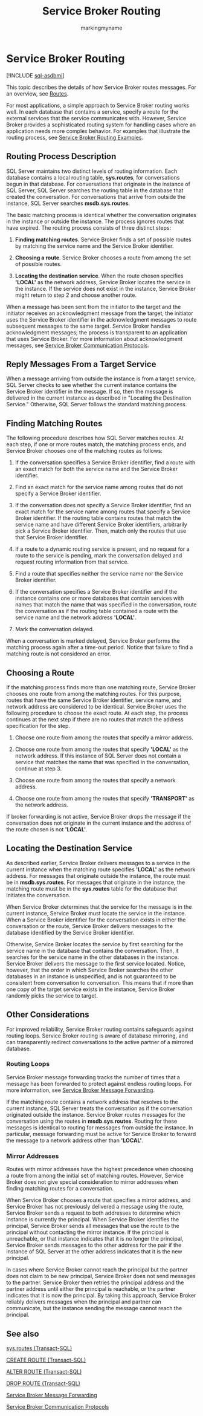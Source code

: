 ﻿---
title: Service Broker Routing
description: "This topic describes the details of how Service Broker routes messages."
ms.prod: sql
ms.technology: configuration
ms.topic: conceptual
author: markingmyname
ms.author: maghan
ms.reviewer: mikeray
ms.date: "03/30/2022"
---

# Service Broker Routing

[!INCLUDE [sql-asdbmi](../../includes/applies-to-version/sql-asdbmi.md)]

This topic describes the details of how Service Broker routes messages. For an overview, see [Routes](routes.md).

For most applications, a simple approach to Service Broker routing works well. In each database that contains a service, specify a route for the external services that the service communicates with. However, Service Broker provides a sophisticated routing system for handling cases where an application needs more complex behavior. For examples that illustrate the routing process, see [Service Broker Routing Examples](service-broker-routing-examples.md).

## Routing Process Description



SQL Server maintains two distinct levels of routing information. Each database contains a local routing table, **sys.routes**, for conversations begun in that database. For conversations that originate in the instance of SQL Server, SQL Server searches the routing table in the database that created the conversation. For conversations that arrive from outside the instance, SQL Server searches **msdb.sys.routes**.

The basic matching process is identical whether the conversation originates in the instance or outside the instance. The process ignores routes that have expired. The routing process consists of three distinct steps:

1.  **Finding matching routes**. Service Broker finds a set of possible routes by matching the service name and the Service Broker identifier.

2.  **Choosing a route**. Service Broker chooses a route from among the set of possible routes.

3.  **Locating the destination service**. When the route chosen specifies **'LOCAL'** as the network address, Service Broker locates the service in the instance. If the service does not exist in the instance, Service Broker might return to step 2 and choose another route.

When a message has been sent from the initiator to the target and the initiator receives an acknowledgment message from the target, the initiator uses the Service Broker identifier in the acknowledgment messages to route subsequent messages to the same target. Service Broker handles acknowledgment messages; the process is transparent to an application that uses Service Broker. For more information about acknowledgment messages, see [Service Broker Communication Protocols](service-broker-communication-protocols.md).

## Reply Messages From a Target Service



When a message arriving from outside the instance is from a target service, SQL Server checks to see whether the current instance contains the Service Broker identifier in the message. If so, then the message is delivered in the current instance as described in "Locating the Destination Service." Otherwise, SQL Server follows the standard matching process.

## Finding Matching Routes



The following procedure describes how SQL Server matches routes. At each step, if one or more routes match, the matching process ends, and Service Broker chooses one of the matching routes as follows:

1.  If the conversation specifies a Service Broker identifier, find a route with an exact match for both the service name and the Service Broker identifier.

2.  Find an exact match for the service name among routes that do not specify a Service Broker identifier.

3.  If the conversation does not specify a Service Broker identifier, find an exact match for the service name among routes that specify a Service Broker identifier. If the routing table contains routes that match the service name and have different Service Broker identifiers, arbitrarily pick a Service Broker identifier. Then, match only the routes that use that Service Broker identifier.

4.  If a route to a dynamic routing service is present, and no request for a route to the service is pending, mark the conversation delayed and request routing information from that service.

5.  Find a route that specifies neither the service name nor the Service Broker identifier.

6.  If the conversation specifies a Service Broker identifier and if the instance contains one or more databases that contain services with names that match the name that was specified in the conversation, route the conversation as if the routing table contained a route with the service name and the network address **'LOCAL'**.

7.  Mark the conversation delayed.

When a conversation is marked delayed, Service Broker performs the matching process again after a time-out period. Notice that failure to find a matching route is not considered an error.

## Choosing a Route



If the matching process finds more than one matching route, Service Broker chooses one route from among the matching routes. For this purpose, routes that have the same Service Broker identifier, service name, and network address are considered to be identical. Service Broker uses the following procedure to choose the exact route. At each step, the process continues at the next step if there are no routes that match the address specification for the step.

1.  Choose one route from among the routes that specify a mirror address.

2.  Choose one route from among the routes that specify **'LOCAL'** as the network address. If this instance of SQL Server does not contain a service that matches the name that was specified in the conversation, continue at step 3.

3.  Choose one route from among the routes that specify a network address.

4.  Choose one route from among the routes that specify **'TRANSPORT'** as the network address.

If broker forwarding is not active, Service Broker drops the message if the conversation does not originate in the current instance and the address of the route chosen is not **'LOCAL'**.

## Locating the Destination Service



As described earlier, Service Broker delivers messages to a service in the current instance when the matching route specifies **'LOCAL'** as the network address. For messages that originate outside the instance, the route must be in **msdb.sys.routes**. For messages that originate in the instance, the matching route must be in the **sys.routes** table for the database that initiates the conversation.

When Service Broker determines that the service for the message is in the current instance, Service Broker must locate the service in the instance. When a Service Broker identifier for the conversation exists in either the conversation or the route, Service Broker delivers messages to the database identified by the Service Broker identifier.

Otherwise, Service Broker locates the service by first searching for the service name in the database that contains the conversation. Then, it searches for the service name in the other databases in the instance. Service Broker delivers the message to the first service located. Notice, however, that the order in which Service Broker searches the other databases in an instance is unspecified, and is not guaranteed to be consistent from conversation to conversation. This means that if more than one copy of the target service exists in the instance, Service Broker randomly picks the service to target.

## Other Considerations



For improved reliability, Service Broker routing contains safeguards against routing loops. Service Broker routing is aware of database mirroring, and can transparently redirect conversations to the active partner of a mirrored database.

### Routing Loops

Service Broker message forwarding tracks the number of times that a message has been forwarded to protect against endless routing loops. For more information, see [Service Broker Message Forwarding](service-broker-message-forwarding.md).

If the matching route contains a network address that resolves to the current instance, SQL Server treats the conversation as if the conversation originated outside the instance. Service Broker routes messages for the conversation using the routes in **msdb.sys.routes**. Routing for these messages is identical to routing for messages from outside the instance. In particular, message forwarding must be active for Service Broker to forward the message to a network address other than **'LOCAL'**.

### Mirror Addresses

Routes with mirror addresses have the highest precedence when choosing a route from among the initial set of matching routes. However, Service Broker does not give special consideration to mirror addresses when finding matching routes for a conversation.

When Service Broker chooses a route that specifies a mirror address, and Service Broker has not previously delivered a message using the route, Service Broker sends a request to both addresses to determine which instance is currently the principal. When Service Broker identifies the principal, Service Broker sends all messages that use the route to the principal without contacting the mirror instance. If the principal is unreachable, or that instance indicates that it is no longer the principal, Service Broker sends messages to the other address for the pair if the instance of SQL Server at the other address indicates that it is the new principal.

In cases where Service Broker cannot reach the principal but the partner does not claim to be new principal, Service Broker does not send messages to the partner. Service Broker then retries the principal address and the partner address until either the principal is reachable, or the partner indicates that it is now the principal. By taking this approach, Service Broker reliably delivers messages when the principal and partner can communicate, but the instance sending the message cannot reach the principal.

## See also

[sys.routes (Transact-SQL)](../../relational-databases/system-catalog-views/sys-routes-transact-sql.md)

[CREATE ROUTE (Transact-SQL)](../../t-sql/statements/create-route-transact-sql.md)

[ALTER ROUTE (Transact-SQL)](../../t-sql/statements/alter-route-transact-sql.md)

[DROP ROUTE (Transact-SQL)](../../t-sql/statements/drop-route-transact-sql.md)



[Service Broker Message Forwarding](service-broker-message-forwarding.md)

[Service Broker Communication Protocols](service-broker-communication-protocols.md)

